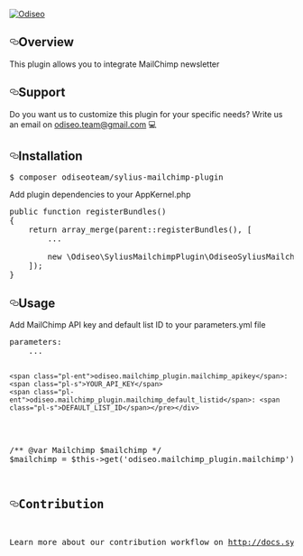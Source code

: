 <article class="markdown-body entry-content" itemprop="text"><p><a href="https://camo.githubusercontent.com/7dcdaa4e3c86f189a8edd4fcf5f5394baa54d170/68747470733a2f2f6269746261672e706c2f7374617469632f6269746261672d6c6f676f2e706e67" target="_blank"><img src="https://camo.githubusercontent.com/7dcdaa4e3c86f189a8edd4fcf5f5394baa54d170/68747470733a2f2f6269746261672e706c2f7374617469632f6269746261672d6c6f676f2e706e67" alt="Odiseo" data-canonical-src="https://odiseo.com.ar/bundles/odiseoapp/images/logoodiseotransparent.png" style="margin:0 auto"></a></p>
<h2><a href="#overview" aria-hidden="true" class="anchor" id="user-content-overview"><svg aria-hidden="true" class="octicon octicon-link" height="16" version="1.1" viewBox="0 0 16 16" width="16"><path fill-rule="evenodd" d="M4 9h1v1H4c-1.5 0-3-1.69-3-3.5S2.55 3 4 3h4c1.45 0 3 1.69 3 3.5 0 1.41-.91 2.72-2 3.25V8.59c.58-.45 1-1.27 1-2.09C10 5.22 8.98 4 8 4H4c-.98 0-2 1.22-2 2.5S3 9 4 9zm9-3h-1v1h1c1 0 2 1.22 2 2.5S13.98 12 13 12H9c-.98 0-2-1.22-2-2.5 0-.83.42-1.64 1-2.09V6.25c-1.09.53-2 1.84-2 3.25C6 11.31 7.55 13 9 13h4c1.45 0 3-1.69 3-3.5S14.5 6 13 6z"></path></svg></a>Overview</h2>
<p>This plugin allows you to integrate MailChimp newsletter</p>
<h2><a href="#support" aria-hidden="true" class="anchor" id="user-content-support"><svg aria-hidden="true" class="octicon octicon-link" height="16" version="1.1" viewBox="0 0 16 16" width="16"><path fill-rule="evenodd" d="M4 9h1v1H4c-1.5 0-3-1.69-3-3.5S2.55 3 4 3h4c1.45 0 3 1.69 3 3.5 0 1.41-.91 2.72-2 3.25V8.59c.58-.45 1-1.27 1-2.09C10 5.22 8.98 4 8 4H4c-.98 0-2 1.22-2 2.5S3 9 4 9zm9-3h-1v1h1c1 0 2 1.22 2 2.5S13.98 12 13 12H9c-.98 0-2-1.22-2-2.5 0-.83.42-1.64 1-2.09V6.25c-1.09.53-2 1.84-2 3.25C6 11.31 7.55 13 9 13h4c1.45 0 3-1.69 3-3.5S14.5 6 13 6z"></path></svg></a>Support</h2>
<p>Do you want us to customize this plugin for your specific needs? Write us an email on <a href="mailto:odiseo.team@gmail.com">odiseo.team@gmail.com</a> <g-emoji alias="computer" fallback-src="https://assets-cdn.github.com/images/icons/emoji/unicode/1f4bb.png" ios-version="6.0">💻</g-emoji></p>
<h2><a href="#installation" aria-hidden="true" class="anchor" id="user-content-installation"><svg aria-hidden="true" class="octicon octicon-link" height="16" version="1.1" viewBox="0 0 16 16" width="16"><path fill-rule="evenodd" d="M4 9h1v1H4c-1.5 0-3-1.69-3-3.5S2.55 3 4 3h4c1.45 0 3 1.69 3 3.5 0 1.41-.91 2.72-2 3.25V8.59c.58-.45 1-1.27 1-2.09C10 5.22 8.98 4 8 4H4c-.98 0-2 1.22-2 2.5S3 9 4 9zm9-3h-1v1h1c1 0 2 1.22 2 2.5S13.98 12 13 12H9c-.98 0-2-1.22-2-2.5 0-.83.42-1.64 1-2.09V6.25c-1.09.53-2 1.84-2 3.25C6 11.31 7.55 13 9 13h4c1.45 0 3-1.69 3-3.5S14.5 6 13 6z"></path></svg></a>Installation</h2>
<div class="highlight highlight-source-shell"><pre>$ composer odiseoteam/sylius-mailchimp-plugin
</pre></div>
<p>Add plugin dependencies to your AppKernel.php</p>
<div class="highlight highlight-text-html-php"><pre><span class="pl-s1"><span class="pl-k">public</span> <span class="pl-k">function</span> <span class="pl-en">registerBundles</span>()</span>
<span class="pl-s1">{</span>
<span class="pl-s1">    <span class="pl-k">return</span> <span class="pl-c1">array_merge</span>(<span class="pl-k">parent</span><span class="pl-k">::</span>registerBundles(), [</span>
<span class="pl-s1">        <span class="pl-k">...</span></span>
<span class="pl-s1">        </span>
<span class="pl-s1">        <span class="pl-k">new</span> <span class="pl-c1">\Odiseo\SyliusMailchimpPlugin\OdiseoSyliusMailchimpPlugin</span>(),</span>
<span class="pl-s1">    ]);</span>
<span class="pl-s1">}</span></pre></div>
<h2><a href="#usage" aria-hidden="true" class="anchor" id="user-content-usage"><svg aria-hidden="true" class="octicon octicon-link" height="16" version="1.1" viewBox="0 0 16 16" width="16"><path fill-rule="evenodd" d="M4 9h1v1H4c-1.5 0-3-1.69-3-3.5S2.55 3 4 3h4c1.45 0 3 1.69 3 3.5 0 1.41-.91 2.72-2 3.25V8.59c.58-.45 1-1.27 1-2.09C10 5.22 8.98 4 8 4H4c-.98 0-2 1.22-2 2.5S3 9 4 9zm9-3h-1v1h1c1 0 2 1.22 2 2.5S13.98 12 13 12H9c-.98 0-2-1.22-2-2.5 0-.83.42-1.64 1-2.09V6.25c-1.09.53-2 1.84-2 3.25C6 11.31 7.55 13 9 13h4c1.45 0 3-1.69 3-3.5S14.5 6 13 6z"></path></svg></a>Usage</h2>
<p>Add MailChimp API key and default list ID to your parameters.yml file</p>
<div class="highlight highlight-source-yaml"><pre><span class="pl-ent">parameters</span>:
    <span class="pl-s">...</span>
    
    <span class="pl-ent">odiseo.mailchimp_plugin.mailchimp_apikey</span>: <span class="pl-s">YOUR_API_KEY</span>
    <span class="pl-ent">odiseo.mailchimp_plugin.mailchimp_default_listid</span>: <span class="pl-s">DEFAULT_LIST_ID</span></pre></div>
<div class="markdown-body entry-content"><p>
/** @var Mailchimp $mailchimp */
$mailchimp = $this->get('odiseo.mailchimp_plugin.mailchimp');
</p></div>
<h2><a href="#contribution" aria-hidden="true" class="anchor" id="user-content-contribution"><svg aria-hidden="true" class="octicon octicon-link" height="16" version="1.1" viewBox="0 0 16 16" width="16"><path fill-rule="evenodd" d="M4 9h1v1H4c-1.5 0-3-1.69-3-3.5S2.55 3 4 3h4c1.45 0 3 1.69 3 3.5 0 1.41-.91 2.72-2 3.25V8.59c.58-.45 1-1.27 1-2.09C10 5.22 8.98 4 8 4H4c-.98 0-2 1.22-2 2.5S3 9 4 9zm9-3h-1v1h1c1 0 2 1.22 2 2.5S13.98 12 13 12H9c-.98 0-2-1.22-2-2.5 0-.83.42-1.64 1-2.09V6.25c-1.09.53-2 1.84-2 3.25C6 11.31 7.55 13 9 13h4c1.45 0 3-1.69 3-3.5S14.5 6 13 6z"></path></svg></a>Contribution</h2>
<p>Learn more about our contribution workflow on <a href="http://docs.sylius.org/en/latest/contributing/" rel="nofollow">http://docs.sylius.org/en/latest/contributing/</a></p>
</article>
  </div>


  </div>